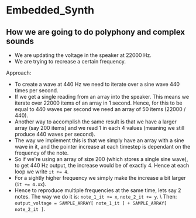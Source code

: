 # Embedded_Synth
## How we are going to do polyphony and complex sounds

- We are updating the voltage in the speaker at 22000 Hz.
- We are trying to recrease a certain frequency.

Approach:
- To create a wave at 440 Hz we need to iterate over a sine wave 440 times per second. 
- If we get a single reading from an array into the speaker. This means we iterate over 22000 items of an array in 1 second. Hence, for this to be equal to 440 waves per second we need an array of 50 items (22000 / 440).
- Another way to accomplish the same result is that we have a larger array (say 200 items) and we read 1 in each 4 values (meaning we still produce 440 waves per second).
- The way we implement this is that we simply have an array with a sine wave in it, and the pointer increase at each timestep is dependant on the frequency of the note.
- So if we're using an array of size 200 (which stores a single sine wave), to get 440 Hz output, the increase would be of exactly 4. Hence at each loop we write `it += 4`.
- For a sightly higher frequency we simply make the increase a bit larger (`it += 4.xx`). 
- Hence to reproduce multiple frequencies at the same time, lets say 2 notes. The way we do it is: `note_1_it += x`, `note_2_it += y`. \ Then: `output_voltage = SAMPLE_ARRAY[ note_1_it ] + SAMPLE_ARRAY[ note_2_it ]`.
